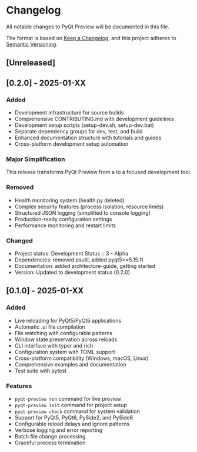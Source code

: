 # Changelog

All notable changes to PyQt Preview will be documented in this file.

The format is based on [Keep a Changelog](https://keepachangelog.com/en/1.0.0/),
and this project adheres to [Semantic Versioning](https://semver.org/spec/v2.0.0.html).

## [Unreleased]

## [0.2.0] - 2025-01-XX

### Added
- Development infrastructure for source builds
- Comprehensive CONTRIBUTING.md with development guidelines
- Development setup scripts (setup-dev.sh, setup-dev.bat)
- Separate dependency groups for dev, test, and build
- Enhanced documentation structure with tutorials and guides
- Cross-platform development setup automation

### Major Simplification  
This release transforms PyQt Preview from a to a focused development tool.

### Removed
- Health monitoring system (health.py deleted)
- Complex security features (process isolation, resource limits)
- Structured JSON logging (simplified to console logging)
- Production-ready configuration settings
- Performance monitoring and restart limits

### Changed
- Project status: Development Status :: 3 - Alpha
- Dependencies: removed psutil, added pyqt5>=5.15.11
- Documentation:  added architecture-guide, getting started
- Version: Updated to development status (0.2.0)

## [0.1.0] - 2025-01-XX

### Added
- Live reloading for PyQt5/PyQt6 applications
- Automatic .ui file compilation
- File watching with configurable patterns
- Window state preservation across reloads
- CLI interface with typer and rich
- Configuration system with TOML support
- Cross-platform compatibility (Windows, macOS, Linux)
- Comprehensive examples and documentation
- Test suite with pytest

### Features
- `pyqt-preview run` command for live preview
- `pyqt-preview init` command for project setup
- `pyqt-preview check` command for system validation
- Support for PyQt5, PyQt6, PySide2, and PySide6
- Configurable reload delays and ignore patterns
- Verbose logging and error reporting
- Batch file change processing
- Graceful process termination


